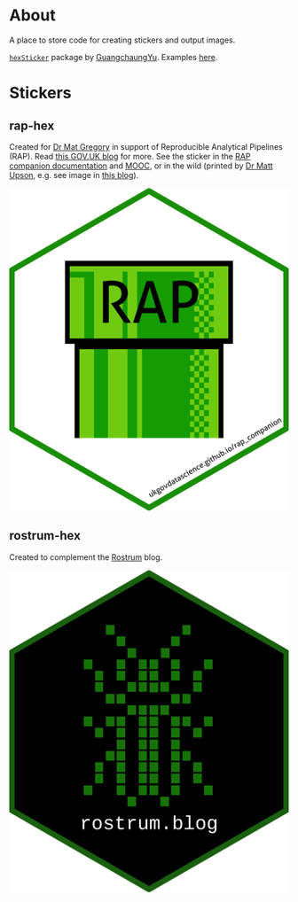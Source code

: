 # About

A place to store code for creating stickers and output images.

[`hexSticker`](https://github.com/GuangchuangYu/hexSticker) package by [GuangchaungYu](https://github.com/GuangchuangYu). Examples [here](http://hexb.in).

# Stickers

## rap-hex

Created for [Dr Mat Gregory](https://github.com/mammykins) in support of Reproducible Analytical Pipelines (RAP). Read [this GOV.UK blog](https://dataingovernment.blog.gov.uk/2017/03/27/reproducible-analytical-pipeline/) for more. See the sticker in the [RAP companion documentation](https://github.com/ukgovdatascience/rap_companion) and [MOOC](https://www.udemy.com/reproducible-analytical-pipelines/), or in the wild (printed by [Dr Matt Upson](https://github.com/ivyleavedtoadflax), e.g. see image in [this blog](https://dataingovernment.blog.gov.uk/2017/11/27/transforming-the-process-of-producing-official-statistics/)).

![](output/rap_hex.png)

## rostrum-hex

Created to complement the [Rostrum](https://www.rostrum.blog) blog.

![](output/rostrum_hex.png)
